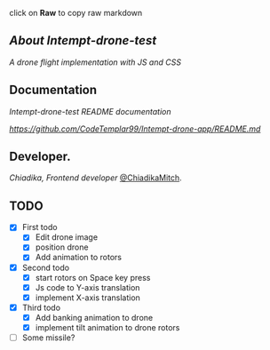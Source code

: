 click on **Raw** to copy raw markdown

## _About Intempt-drone-test_

_A drone flight implementation with JS and CSS_

## Documentation

_Intempt-drone-test README documentation_

_https://github.com/CodeTemplar99/Intempt-drone-app/README.md_

## Developer.

_Chiadika, Frontend developer_
[@ChiadikaMitch](https://twitter.com/ChiadikaMitch).

## TODO

- [x] First todo
  - [x] Edit drone image
  - [x] position drone
  - [x] Add animation to rotors
- [x] Second todo
  - [x] start rotors on Space key press
  - [x] Js code to Y-axis translation
  - [x] implement X-axis translation
- [x] Third todo
  - [x] Add banking animation to drone
  - [x] implement tilt animation to drone rotors
- [ ] Some missile?
